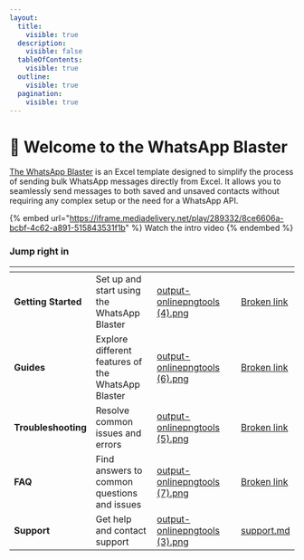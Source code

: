 ```yaml
---
layout:
  title:
    visible: true
  description:
    visible: false
  tableOfContents:
    visible: true
  outline:
    visible: true
  pagination:
    visible: true
---
```


# 👋 Welcome to the WhatsApp Blaster

[The WhatsApp Blaster](https://pythonandvba.com/whatsapp-bot) is an Excel template designed to simplify the process of sending bulk WhatsApp messages directly from Excel. It allows you to seamlessly send messages to both saved and unsaved contacts without requiring any complex setup or the need for a WhatsApp API.

{% embed url="https://iframe.mediadelivery.net/play/289332/8ce6606a-bcbf-4c62-a891-515843531f1b" %}
Watch the intro video
{% endembed %}

### Jump right in

<table data-view="cards"><thead><tr><th></th><th></th><th data-hidden data-card-cover data-type="files"></th><th data-hidden></th><th data-hidden data-card-target data-type="content-ref"></th></tr></thead><tbody><tr><td><strong>Getting Started</strong></td><td>Set up and start using the WhatsApp Blaster</td><td><a href=".gitbook/assets/output-onlinepngtools (4).png">output-onlinepngtools (4).png</a></td><td></td><td><a href="broken-reference">Broken link</a></td></tr><tr><td><strong>Guides</strong></td><td>Explore different features of the WhatsApp Blaster</td><td><a href=".gitbook/assets/output-onlinepngtools (6).png">output-onlinepngtools (6).png</a></td><td></td><td><a href="broken-reference">Broken link</a></td></tr><tr><td><strong>Troubleshooting</strong></td><td>Resolve common issues and errors</td><td><a href=".gitbook/assets/output-onlinepngtools (5).png">output-onlinepngtools (5).png</a></td><td></td><td><a href="broken-reference">Broken link</a></td></tr><tr><td><strong>FAQ</strong></td><td>Find answers to common questions and issues</td><td><a href=".gitbook/assets/output-onlinepngtools (7).png">output-onlinepngtools (7).png</a></td><td></td><td><a href="broken-reference">Broken link</a></td></tr><tr><td><strong>Support</strong></td><td>Get help and contact support</td><td><a href=".gitbook/assets/output-onlinepngtools (3).png">output-onlinepngtools (3).png</a></td><td></td><td><a href="fundamentals/support.md">support.md</a></td></tr></tbody></table>
